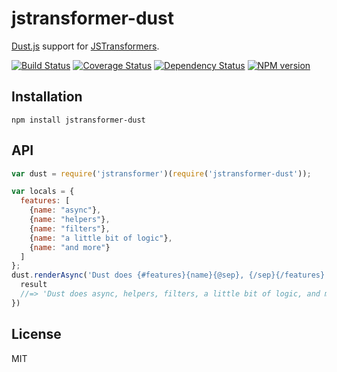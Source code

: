 # jstransformer-dust

[Dust.js](http://github.com/linkedin/dustjs) support for [JSTransformers](http://github.com/jstransformers).

[![Build Status](https://img.shields.io/travis/jstransformers/jstransformer-dust/master.svg)](https://travis-ci.org/jstransformers/jstransformer-dust)
[![Coverage Status](https://img.shields.io/codecov/c/github/jstransformers/jstransformer-dust/master.svg)](https://codecov.io/gh/jstransformers/jstransformer-dust)
[![Dependency Status](https://img.shields.io/david/jstransformers/jstransformer-dust/master.svg)](http://david-dm.org/jstransformers/jstransformer-dust)
[![NPM version](https://img.shields.io/npm/v/jstransformer-dust.svg)](https://www.npmjs.org/package/jstransformer-dust)


## Installation

    npm install jstransformer-dust

## API

```js
var dust = require('jstransformer')(require('jstransformer-dust'));

var locals = {
  features: [
    {name: "async"},
    {name: "helpers"},
    {name: "filters"},
    {name: "a little bit of logic"},
    {name: "and more"}
  ]
};
dust.renderAsync('Dust does {#features}{name}{@sep}, {/sep}{/features}!', locals).then(function (result) {
  result
  //=> 'Dust does async, helpers, filters, a little bit of logic, and more!'
})
```

## License

MIT
